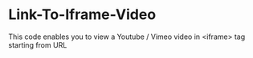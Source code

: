# Link-To-Iframe-Video
This code enables you to view a Youtube / Vimeo video in &lt;iframe> tag starting from URL
